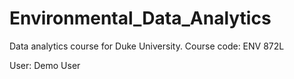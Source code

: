 # Environmental_Data_Analytics
Data analytics course for Duke University. Course code: ENV 872L

User: Demo User
